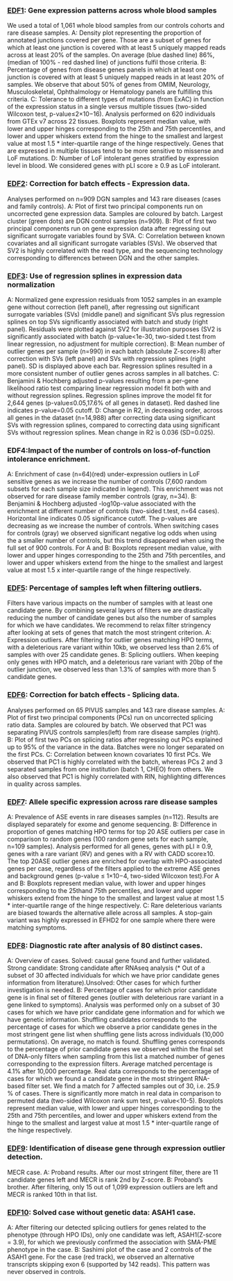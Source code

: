 ### [EDF1](./EDF1.R): Gene expression patterns across whole blood samples
We used a total of 1,061 whole blood samples from our controls cohorts and rare disease samples. A: Density plot representing the proportion of annotated junctions covered per gene.  Those are a subset of genes for which at least one junction is covered with at least 5 uniquely mapped reads across at least 20% of the samples.  On average (blue dashed line) 86%, (median of 100% - red dashed line) of junctions fulfil those criteria. B: Percentage of genes from disease genes panels in which at least one junction is covered with at least 5 uniquely mapped reads in at least 20% of samples.  We observe that about 50% of genes from OMIM, Neurology, Musculoskeletal, Ophthalmology or Hematology panels are fulfilling this criteria. C: Tolerance to different types of mutations (from ExAC) in function of the expression status in a single versus multiple tissues (two-sided Wilcoxon test, p-value≤2×10−16). Analysis performed on 620 individuals from GTEx v7 across 22 tissues. Boxplots represent median value, with lower and upper hinges corresponding to the 25th and 75th percentiles, and lower and upper whiskers extend from the hinge to the smallest and largest value at most 1.5 * inter-quartile range of the hinge respectively. Genes that are expressed in multiple tissues tend to be more sensitive to missense and LoF mutations.  D: Number of LoF intolerant genes stratified by expression level in blood.  We considered genes with pLI score ≥ 0.9 as LoF intolerant.

### [EDF2](./EDF2.R): Correction for batch effects - Expression data.
Analyses performed on n=909 DGN samples and 143 rare diseases (cases and family controls). A: Plot of first two principal components run on uncorrected gene expression data. Samples are coloured by batch. Largest cluster (green dots) are DGN control samples (n=909).  B: Plot of first two principal components run on gene expression data after regressing out significant surrogate variables found by SVA. C: Correlation between known covariates and all significant surrogate variables (SVs). We observed that SV2 is highly correlated with the read type, and the sequencing technology corresponding to differences between DGN and the other samples.

### [EDF3](./EDF3.R): Use of regression splines in expression data normalization
A: Normalized gene expression residuals from 1052 samples in an example gene without correction (left panel), after regressing out significant surrogate variables (SVs) (middle panel) and significant SVs plus regression splines on top SVs significantly associated with batch and study (right panel). Residuals were plotted against SV2 for illustration purposes (SV2 is significantly associated with batch (p-value<1e-30, two-sided t.test from linear regression, no adjustment for multiple correction). B: Mean number of outlier genes per sample (n=990) in each batch (absolute Z-score>8) after correction with SVs (left panel) and SVs with regression splines (right panel). SD is displayed above each bar. Regression splines resulted in a more consistent number of outlier genes across samples in all batches.  C: Benjamini & Hochberg adjusted p-values resulting from a per-gene likelihood ratio test comparing linear regression model fit both with and without regression splines. Regression splines improve the model fit for 2,644 genes (p-value≤0.05,17.6% of all genes in dataset).  Red dashed line indicates p-value=0.05 cutoff.  D: Change in R2, in decreasing order, across all genes in the dataset (n=14,988) after correcting data using significant SVs with regression splines, compared to correcting data using significant SVs without regression splines. Mean change in R2 is 0.036 (SD=0.025).

### EDF4:Impact of the number of controls on loss-of-function intolerance enrichment.
A: Enrichment of case (n=64)(red) under-expression outliers in LoF sensitive genes as we increase the number of controls (7,600 random subsets for each sample size indicated in legend). This enrichment was not observed for rare disease family member controls (gray, n=34). B: Benjamini & Hochberg adjusted -log10p-value associated with the enrichment at different number of controls (two-sided t.test, n=64 cases). Horizontal line indicates 0.05 significance cutoff. The p-values are decreasing as we increase the number of controls. When switching cases for controls (gray) we observed significant negative log odds when using the a smaller number of controls, but this trend disappeared when using the full set of 900 controls.  For A and B: Boxplots represent median value, with lower and upper hinges corresponding to the 25th and 75th percentiles, and lower and upper whiskers extend from the hinge to the smallest and largest value at most 1.5 x inter-quartile range of the hinge respectively.

### [EDF5](./EDF5.R): Percentage of samples left when filtering outliers.
Filters have various impacts on the number of samples with at least one candidate gene. By combining several layers of filters we are drastically reducing the number of candidate genes but also the number of samples for which we have candidates. We recommend to relax filter stringency after looking at sets of genes that match the most stringent criterion. A: Expression outliers. After filtering for outlier genes matching HPO terms, with a deleterious rare variant within 10kb, we observed less than 2.6% of samples with over 25 candidate genes. B: Splicing outliers. When keeping only genes with HPO match, and a deleterious rare variant with 20bp of the outlier junction, we observed less than 1.3% of samples with more than 5 candidate genes.

### [EDF6](./EDF6.R): Correction for batch effects - Splicing data.
Analyses performed on 65 PIVUS samples and 143 rare disease samples. A: Plot of first two principal components (PCs) run on uncorrected splicing ratio data. Samples are coloured by batch. We observed that PC1 was separating PIVUS controls samples(left) from rare disease samples (right). B: Plot of first two PCs on splicing ratios after regressing out PCs explained up to 95% of the variance in the data. Batches were no longer separated on the first PCs. C: Correlation between known covariates 10 first PCs. We observed that PC1 is highly correlated with the batch, whereas PCs 2 and 3 separated samples from one institution (batch 1, CHEO) from others. We also observed that PC1 is highly correlated with RIN, highlighting differences in quality across samples.


### [EDF7](EDF7.R): Allele specific expression across rare disease samples
A: Prevalence of ASE events in rare diseases samples (n=112). Results are displayed separately for exome and genome sequencing. B: Difference in proportion of genes matching HPO terms for top 20 ASE outliers per case in comparison to random genes (100 random gene sets for each sample, n=109 samples). Analysis performed for all genes, genes with pLI ≥ 0.9, genes with a rare variant (RV) and genes with a RV with CADD score≥10. The top 20ASE outlier genes are enriched for overlap with HPO-associated genes per case, regardless of the filters applied to the extreme ASE genes and background genes (p-value ≤ 1×10−4, two-sided Wilcoxon test).For A and B: Boxplots represent median value, with lower and upper hinges corresponding to the 25thand 75th percentiles, and lower and upper whiskers extend from the hinge to the smallest and largest value at most 1.5 * inter-quartile range of the hinge respectively. C: Rare deleterious variants are biased towards the alternative allele across all samples. A stop-gain variant was highly expressed in EFHD2 for one sample where there were matching symptoms.

### [EDF8](EDF8.R): Diagnostic rate after analysis of 80 distinct cases.
A: Overview of cases. Solved: causal gene found and further validated. Strong candidate: Strong candidate after RNAseq analysis (* Out of a subset of 30 affected individuals for which we have prior candidate genes information from literature).Unsolved: Other cases for which further investigation is needed. B: Percentage of cases for which prior candidate gene is in final set of filtered genes (outlier with deleterious rare variant in a gene linked to symptoms). Analysis was performed only on a subset of 30 cases for which we have prior candidate gene information and for which we have genetic information.  Shuffling candidates corresponds to the percentage of cases for which we observe a prior candidate genes in the most stringent gene list when shuffling gene lists across individuals (10,000 permutations). On average, no match is found. Shuffling genes corresponds to the percentage of prior candidate genes we observed within the final set of DNA-only filters when sampling from this list a matched number of genes corresponding to the expression filters. Average matched percentage is 4.1% after 10,000 percentage. Real data corresponds to the percentage of cases for which we found a candidate gene in the most stringent RNA-based filter set. We find a match for 7 affected samples out of 30, i.e. 25.9 % of cases. There is significantly more match in real data in comparison to permuted data (two-sided Wilcoxon rank sum test, p-value<10-5). Boxplots represent median value, with lower and upper hinges corresponding to the 25th and 75th percentiles, and lower and upper whiskers extend from the hinge to the smallest and largest value at most 1.5 * inter-quartile range of the hinge respectively.

### [EDF9](EDF9.R): Identification of disease gene through expression outlier detection.
MECR case. A: Proband results. After our most stringent filter, there are 11 candidate genes left and MECR is rank 2nd by Z-score. B: Proband’s brother. After filtering, only 15 out of 1,099 expression outliers are left and MECR is ranked 10th in that list.

### [EDF10](EDF10.R): Solved case without genetic data: ASAH1 case.
A: After filtering our detected splicing outliers for genes related to the phenotype (through HPO IDs), only one candidate was left, ASAH1(Z-score = 3.9), for which we previously confirmed the association with SMA-PME phenotype in the case. B: Sashimi plot of the case and 2 controls of the ASAH1 gene. For the case (red track), we observed an alternative transcripts skipping exon 6 (supported by 142 reads). This pattern was never observed in controls.


